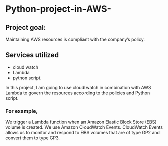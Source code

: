 # Python-project-in-AWS-

## Project goal: 
Maintaining AWS resources is compliant with the company’s policy.

## Services utilized

- cloud watch 
- Lambda 
- python script.

In this project, I am going to use cloud watch in combination with AWS Lambda to govern the resources according to the policies and Python script.

### For example, 
We trigger a Lambda function when an Amazon Elastic Block Store (EBS) volume is created. We use Amazon CloudWatch Events. CloudWatch Events allows us to monitor and respond to EBS volumes that are of type GP2 and convert them to type GP3.



